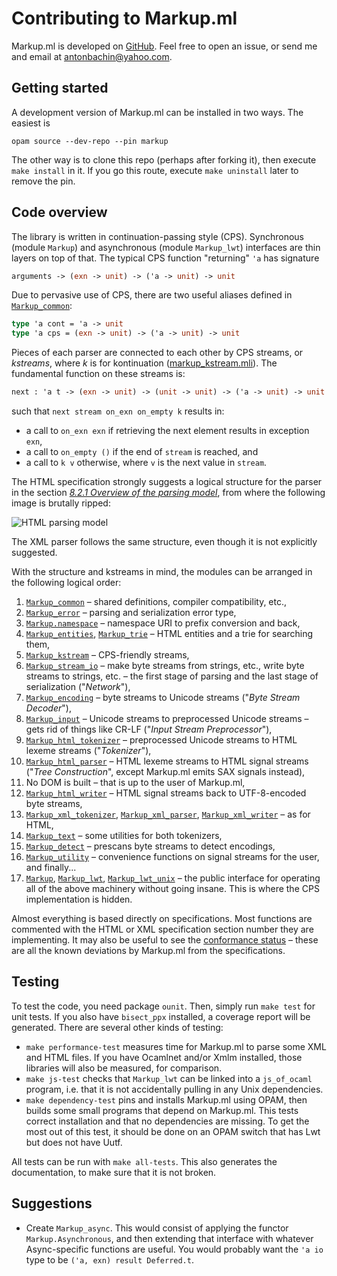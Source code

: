 # Contributing to Markup.ml

Markup.ml is developed on [GitHub][repo]. Feel free to open an issue, or send me
and email at [antonbachin@yahoo.com][email].

[repo]:    https://github.com/aantron/markup.ml
[email]:   mailto:antonbachin@yahoo.com

## Getting started

A development version of Markup.ml can be installed in two ways. The easiest is

```
opam source --dev-repo --pin markup
```

The other way is to clone this repo (perhaps after forking it), then execute
`make install` in it. If you go this route, execute `make uninstall` later to
remove the pin.

## Code overview

The library is written in continuation-passing style (CPS). Synchronous (module
`Markup`) and asynchronous (module `Markup_lwt`) interfaces are thin layers on
top of that. The typical CPS function "returning" `'a` has signature

```ocaml
arguments -> (exn -> unit) -> ('a -> unit) -> unit
```

Due to pervasive use of CPS, there are two useful aliases defined in
[`Markup_common`][common]:

```ocaml
type 'a cont = 'a -> unit
type 'a cps = (exn -> unit) -> ('a -> unit) -> unit
```

Pieces of each parser are connected to each other by CPS streams, or *kstreams*,
where *k* is for kontinuation ([markup_kstream.mli][kstream]). The fundamental
function on these streams is:

```ocaml
next : 'a t -> (exn -> unit) -> (unit -> unit) -> ('a -> unit) -> unit
```

such that `next stream on_exn on_empty k` results in:

- a call to `on_exn exn` if retrieving the next element results in exception
  `exn`,
- a call to `on_empty ()` if the end of `stream` is reached, and
- a call to `k v` otherwise, where `v` is the next value in `stream`.

The HTML specification strongly suggests a logical structure for the parser in
the section [*8.2.1 Overview of the parsing model*][model], from where the
following image is brutally ripped:

![HTML parsing model][model-img]

[model]: https://www.w3.org/TR/html5/syntax.html#overview-of-the-parsing-model
[model-img]: https://www.w3.org/TR/html5/images/parsing-model-overview.svg

The XML parser follows the same structure, even though it is not explicitly
suggested.

With the structure and kstreams in mind, the modules can be arranged in the
following logical order:

1.  [`Markup_common`][common] – shared definitions, compiler compatibility,
    etc.,
2.  [`Markup_error`][error] – parsing and serialization error type,
3.  [`Markup.namespace`][namespace] – namespace URI to prefix conversion and
    back,
4.  [`Markup_entities`][entities], [`Markup_trie`][trie] – HTML entities and a
    trie for searching them,
5.  [`Markup_kstream`][kstream] – CPS-friendly streams,
6.  [`Markup_stream_io`][stream_io] – make byte streams from strings, etc.,
    write byte streams to strings, etc. – the first stage of parsing and the
    last stage of serialization ("*Network*"),
7.  [`Markup_encoding`][encoding] – byte streams to Unicode streams ("*Byte
    Stream Decoder*"),
8.  [`Markup_input`][input] – Unicode streams to preprocessed Unicode streams –
    gets rid of things like CR-LF ("*Input Stream Preprocessor*"),
9.  [`Markup_html_tokenizer`][html_tokenizer] – preprocessed Unicode streams to
    HTML lexeme streams ("*Tokenizer*"),
10. [`Markup_html_parser`][html_parser] – HTML lexeme streams to HTML signal
    streams ("*Tree Construction*", except Markup.ml emits SAX signals instead),
11. No DOM is built – that is up to the user of Markup.ml,
12. [`Markup_html_writer`][html_writer] – HTML signal streams back to
    UTF-8-encoded byte streams,
13. [`Markup_xml_tokenizer`][xml_tokenizer], [`Markup_xml_parser`][xml_parser],
    [`Markup_xml_writer`][xml_writer] – as for HTML,
14. [`Markup_text`][text] – some utilities for both tokenizers,
15. [`Markup_detect`][detect] – prescans byte streams to detect encodings,
16. [`Markup_utility`][utility] – convenience functions on signal streams for
    the user, and finally...
17. [`Markup`][main], [`Markup_lwt`][lwt], [`Markup_lwt_unix`][lwt_unix] – the
    public interface for operating all of the above machinery without going
    insane. This is where the CPS implementation is hidden.

Almost everything is based directly on specifications. Most functions are
commented with the HTML or XML specification section number they are
implementing. It may also be useful to see the [conformance status][conformance]
– these are all the known deviations by Markup.ml from the specifications.

[common]: https://github.com/aantron/markup.ml/blob/master/src/markup_common.ml
[error]: https://github.com/aantron/markup.ml/blob/master/src/markup_error.ml
[namespace]: https://github.com/aantron/markup.ml/blob/master/src/markup_namespace.mli
[entities]: https://github.com/aantron/markup.ml/blob/master/src/markup_entities.ml
[trie]: https://github.com/aantron/markup.ml/blob/master/src/markup_trie.ml
[kstream]: https://github.com/aantron/markup.ml/blob/master/src/markup_kstream.mli
[stream_io]: https://github.com/aantron/markup.ml/blob/master/src/markup_stream_io.ml
[encoding]: https://github.com/aantron/markup.ml/blob/master/src/markup_encoding.ml
[input]: https://github.com/aantron/markup.ml/blob/master/src/markup_input.mli
[html_tokenizer]: https://github.com/aantron/markup.ml/blob/master/src/markup_html_tokenizer.mli
[html_parser]: https://github.com/aantron/markup.ml/blob/master/src/markup_html_parser.mli
[html_writer]: https://github.com/aantron/markup.ml/blob/master/src/markup_html_writer.mli
[xml_tokenizer]: https://github.com/aantron/markup.ml/blob/master/src/markup_xml_tokenizer.mli
[xml_parser]: https://github.com/aantron/markup.ml/blob/master/src/markup__xml_parser.mli
[xml_writer]: https://github.com/aantron/markup.ml/blob/master/src/markup_xml_writer.mli
[text]: https://github.com/aantron/markup.ml/blob/master/src/markup_text.ml
[detect]: https://github.com/aantron/markup.ml/blob/master/src/markup_detect.mli
[utility]: https://github.com/aantron/markup.ml/blob/master/src/markup_utility.ml
[main]: https://github.com/aantron/markup.ml/blob/master/src/markup.mli
[lwt]: https://github.com/aantron/markup.ml/blob/master/src/markup_lwt.mli
[lwt_unix]: https://github.com/aantron/markup.ml/blob/master/src/markup_lwt_unix.mli
[conformance]: http://aantron.github.io/markup.ml/#2_Conformancestatus

## Testing

To test the code, you need package `ounit`. Then, simply run `make test` for
unit tests. If you also have `bisect_ppx` installed, a coverage report will be
generated. There are several other kinds of testing:

- `make performance-test` measures time for Markup.ml to parse some XML and HTML
  files. If you have Ocamlnet and/or Xmlm installed, those libraries will also
  be measured, for comparison.
- `make js-test` checks that `Markup_lwt` can be linked into a `js_of_ocaml`
  program, i.e. that it is not accidentally pulling in any Unix dependencies.
- `make dependency-test` pins and installs Markup.ml using OPAM, then builds
  some small programs that depend on Markup.ml. This tests correct installation
  and that no dependencies are missing. To get the most out of this test, it
  should be done on an OPAM switch that has Lwt but does not have Uutf.

All tests can be run with `make all-tests`. This also generates the
documentation, to make sure that it is not broken.

## Suggestions

- Create `Markup_async`. This would consist of applying the functor
  `Markup.Asynchronous`, and then extending that interface with whatever
  Async-specific functions are useful. You would probably want the `'a io` type
  to be `('a, exn) result Deferred.t`.
